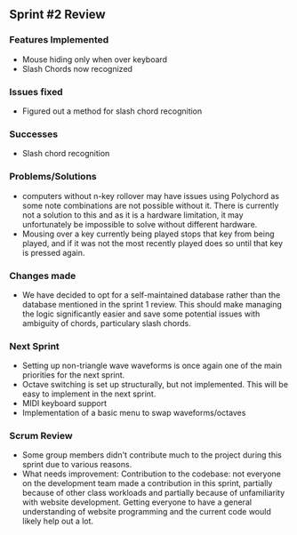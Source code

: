 

## Sprint #2 Review

### Features Implemented

 - Mouse hiding only when over keyboard
 - Slash Chords now recognized

### Issues fixed

 - Figured out a method for slash chord recognition

### Successes

 - Slash chord recognition
 
###  Problems/Solutions

 - computers without n-key rollover may have issues using Polychord as some note combinations are not possible without it. There is currently not a solution to this and as it is a hardware limitation, it may unfortunately be impossible to solve without different hardware.
 - Mousing over a key currently being played stops that key from being played, and if it was not the most recently played does so until that key is pressed again.

### Changes made

 - We have decided to opt for a self-maintained database rather than the database mentioned in the sprint 1 review. This should make managing the logic significantly easier and save some potential issues with ambiguity of chords, particulary slash chords.

### Next Sprint

 - Setting up non-triangle wave waveforms is once again one of the main priorities for the next sprint.
 - Octave switching is set up structurally, but not implemented. This will be easy to implement in the next sprint.
 - MIDI keyboard support
 - Implementation of a basic menu to swap waveforms/octaves

### Scrum Review

 - Some group members didn't contribute much to the project during this sprint due to various reasons.
 - What needs improvement: Contribution to the codebase: not everyone on the development team made a contribution in this sprint, partially because of other class workloads and partially because of unfamiliarity with website development. Getting everyone to have a general understanding of website programming and the current code would likely help out a lot.
